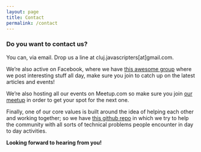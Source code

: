 ```yaml
---
layout: page
title: Contact
permalink: /contact
---
```


### Do you want to contact us?

You can, via email. Drop us a line at <span class="highlight">cluj.javascripters[at]gmail.com</span>.

We’re also active on Facebook, where we have [this awesome group](https://www.facebook.com/groups/412304825640095/) 
where we post interesting stuff all day, make sure you join to catch up on
the latest articles and events! 

We’re also hosting all our events on Meetup.com so make sure you join [our meetup](https://www.meetup.com/Cluj-Javascripters/)
in order to get your spot for the next one. 

Finally, one of our core values is built around the idea of helping each other and
working together; so we have [this github repo](https://github.com/cluj-javascripters/community-help) in which we try to help the community
with all sorts of technical problems people encounter in day to day activities.

__Looking forward to hearing from you!__